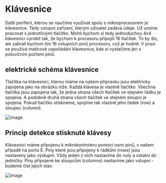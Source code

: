 # Klávesnice

Další periferií, kterou se naučíme využívat spolu s mikroprocesorem je klávesnice. Tedy vstupní zařízení, kterým uživatel zadává údaje. Už umíme pracovat s jednotlivými tlačítko. Mohli bychom si tedy jednoduchou 4x4 klávesnici vyrobit tak, že bychom k procesoru připojili 16 tlačítek. To by šlo, ale zabrali bychom tím 16 vstupních pinů procesoru, což je hodně. V praxi se používá maticové uspořádání klávesnice, kde si vystačíme jen s polovičním počtem pinů.


## elektrické schéma klávesnice
Tlačítka na klávesnici, kterou máme na našem přípravku jsou elektricky zapojena jako na obrázku níže. Každá klávesa je vlastně tlačítko. Všechna tlačítka jsou zapojena tak, že jedna strana všech tlačítek ve stejném řádku je spojena. A podobně druhá strana všech tlačítek ve stejném sloupci je spojena. Pokud tlačítko stiskneme, spojíme tak vlastně jeho řádek (row) a sloupec (column).

![image](https://github.com/user-attachments/assets/0a66df32-db48-4a86-8e6b-3db6a08fab85)

## Princip detekce stisknuté klávesy
Klávesnici máme připojenu k mikrokontroleru pomocí osmi pinů, v našem případě na portu E. Piny které jsou připojeny k řádkům (rows) jsou nastaveny jako výstupní. Vždy jeden z nich nastavíme do nuly a ostatní do jedničky. Piny připojené ke sloupcům (columns) nastavíme jako vstupní - budeme číst jejich stav.

![image](https://github.com/user-attachments/assets/ff58be03-664f-4d2c-b101-17b8e55cfdcb)
